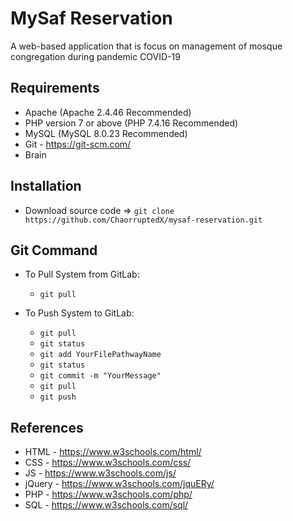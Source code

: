 # MySaf Reservation

A web-based application that is focus on management of mosque congregation during pandemic COVID-19

## Requirements

* Apache (Apache 2.4.46 Recommended)
* PHP version 7 or above (PHP 7.4.16 Recommended)
* MySQL (MySQL 8.0.23 Recommended)
* Git - https://git-scm.com/
* Brain

## Installation

* Download source code => ```git clone https://github.com/ChaorruptedX/mysaf-reservation.git```

## Git Command

* To Pull System from GitLab:
	* ```git pull```

* To Push System to GitLab:
	* ```git pull```
	* ```git status```
	* ```git add YourFilePathwayName```
	* ```git status```
	* ```git commit -m "YourMessage"```
    * ```git pull```
	* ```git push```

## References

* HTML		- https://www.w3schools.com/html/
* CSS		- https://www.w3schools.com/css/
* JS		- https://www.w3schools.com/js/
* jQuery	- https://www.w3schools.com/jquERy/
* PHP		- https://www.w3schools.com/php/
* SQL		- https://www.w3schools.com/sql/